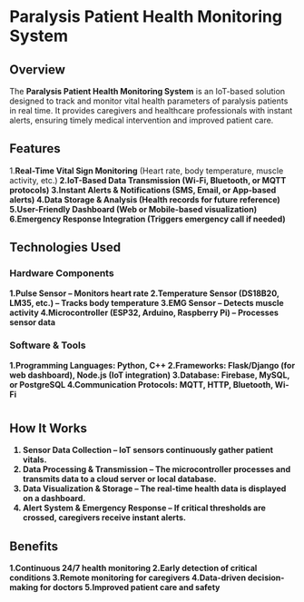 # **Paralysis Patient Health Monitoring System**

## **Overview**
The **Paralysis Patient Health Monitoring System** is an IoT-based solution designed to track and monitor vital health parameters of paralysis patients in real time. It provides caregivers and healthcare professionals with instant alerts, ensuring timely medical intervention and improved patient care.

## **Features**
 1.**Real-Time Vital Sign Monitoring** (Heart rate, body temperature, muscle activity, etc.)<b/>
 2.**IoT-Based Data Transmission** (Wi-Fi, Bluetooth, or MQTT protocols)
 3.**Instant Alerts & Notifications** (SMS, Email, or App-based alerts)
 4.**Data Storage & Analysis** (Health records for future reference)
 5.**User-Friendly Dashboard** (Web or Mobile-based visualization)<b/>
 6.**Emergency Response Integration** (Triggers emergency call if needed)

## **Technologies Used**
### **Hardware Components**
 1.**Pulse Sensor** – Monitors heart rate
 2.**Temperature Sensor (DS18B20, LM35, etc.)** – Tracks body temperature
 3.**EMG Sensor** – Detects muscle activity
 4.**Microcontroller (ESP32, Arduino, Raspberry Pi)** – Processes sensor data

### **Software & Tools**
1.**Programming Languages**: Python, C++
2.**Frameworks**: Flask/Django (for web dashboard), Node.js (IoT integration)
3.**Database**: Firebase, MySQL, or PostgreSQL
4.**Communication Protocols**: MQTT, HTTP, Bluetooth, Wi-Fi

#
## **How It Works**
1. **Sensor Data Collection** – IoT sensors continuously gather patient vitals.
2. **Data Processing & Transmission** – The microcontroller processes and transmits data to a cloud server or local database.
3. **Data Visualization & Storage** – The real-time health data is displayed on a dashboard.
4. **Alert System & Emergency Response** – If critical thresholds are crossed, caregivers receive instant alerts.

## **Benefits**
1.Continuous 24/7 health monitoring
2.Early detection of critical conditions
3.Remote monitoring for caregivers
4.Data-driven decision-making for doctors
5.Improved patient care and safety



